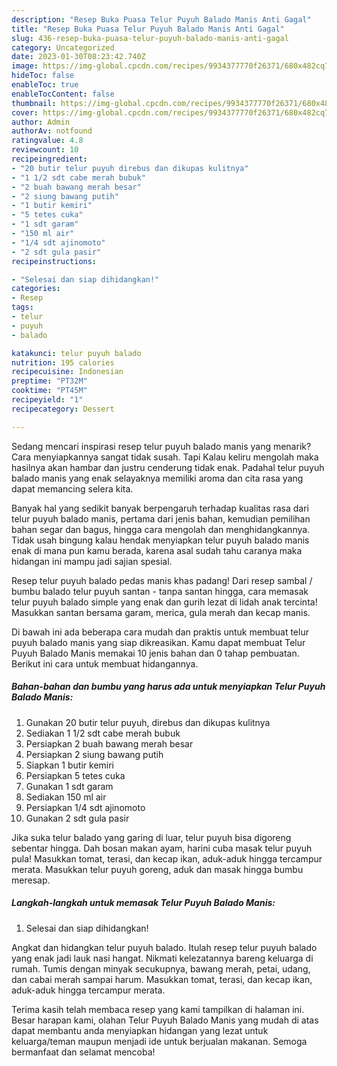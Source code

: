 ```yaml
---
description: "Resep Buka Puasa Telur Puyuh Balado Manis Anti Gagal"
title: "Resep Buka Puasa Telur Puyuh Balado Manis Anti Gagal"
slug: 436-resep-buka-puasa-telur-puyuh-balado-manis-anti-gagal
category: Uncategorized
date: 2023-01-30T08:23:42.740Z
image: https://img-global.cpcdn.com/recipes/9934377770f26371/680x482cq70/telur-puyuh-balado-manis-foto-resep-utama.jpg
hideToc: false
enableToc: true
enableTocContent: false
thumbnail: https://img-global.cpcdn.com/recipes/9934377770f26371/680x482cq70/telur-puyuh-balado-manis-foto-resep-utama.jpg
cover: https://img-global.cpcdn.com/recipes/9934377770f26371/680x482cq70/telur-puyuh-balado-manis-foto-resep-utama.jpg
author: Admin
authorAv: notfound
ratingvalue: 4.8
reviewcount: 10
recipeingredient:
- "20 butir telur puyuh direbus dan dikupas kulitnya"
- "1 1/2 sdt cabe merah bubuk"
- "2 buah bawang merah besar"
- "2 siung bawang putih"
- "1 butir kemiri"
- "5 tetes cuka"
- "1 sdt garam"
- "150 ml air"
- "1/4 sdt ajinomoto"
- "2 sdt gula pasir"
recipeinstructions:

- "Selesai dan siap dihidangkan!"
categories:
- Resep
tags:
- telur
- puyuh
- balado

katakunci: telur puyuh balado 
nutrition: 195 calories
recipecuisine: Indonesian
preptime: "PT32M"
cooktime: "PT45M"
recipeyield: "1"
recipecategory: Dessert

---
```



Sedang mencari inspirasi resep telur puyuh balado manis yang menarik? Cara menyiapkannya sangat tidak susah. Tapi Kalau keliru mengolah maka hasilnya akan hambar dan justru cenderung tidak enak. Padahal telur puyuh balado manis yang enak selayaknya memiliki aroma dan cita rasa yang dapat memancing selera kita.


Banyak hal yang sedikit banyak berpengaruh terhadap kualitas rasa dari telur puyuh balado manis, pertama dari jenis bahan, kemudian pemilihan bahan segar dan bagus, hingga cara mengolah dan menghidangkannya. Tidak usah bingung kalau hendak menyiapkan telur puyuh balado manis enak di mana pun kamu berada, karena asal sudah tahu caranya maka hidangan ini mampu jadi sajian spesial.

Resep telur puyuh balado pedas manis khas padang! Dari resep sambal / bumbu balado telur puyuh santan - tanpa santan hingga, cara memasak telur puyuh balado simple yang enak dan gurih lezat di lidah anak tercinta! Masukkan santan bersama garam, merica, gula merah dan kecap manis.


Di bawah ini ada beberapa cara mudah dan praktis untuk membuat telur puyuh balado manis yang siap dikreasikan. Kamu dapat membuat Telur Puyuh Balado Manis memakai 10 jenis bahan dan 0 tahap pembuatan. Berikut ini cara untuk membuat hidangannya.

<!--inarticleads1-->

##### Bahan-bahan dan bumbu yang harus ada untuk menyiapkan Telur Puyuh Balado Manis:

1. Gunakan 20 butir telur puyuh, direbus dan dikupas kulitnya
1. Sediakan 1 1/2 sdt cabe merah bubuk
1. Persiapkan 2 buah bawang merah besar
1. Persiapkan 2 siung bawang putih
1. Siapkan 1 butir kemiri
1. Persiapkan 5 tetes cuka
1. Gunakan 1 sdt garam
1. Sediakan 150 ml air
1. Persiapkan 1/4 sdt ajinomoto
1. Gunakan 2 sdt gula pasir


Jika suka telur balado yang garing di luar, telur puyuh bisa digoreng sebentar hingga. Dah bosan makan ayam, harini cuba masak telur puyuh pula! Masukkan tomat, terasi, dan kecap ikan, aduk-aduk hingga tercampur merata. Masukkan telur puyuh goreng, aduk dan masak hingga bumbu meresap. 

<!--inarticleads2-->

##### Langkah-langkah untuk memasak Telur Puyuh Balado Manis:


1. Selesai dan siap dihidangkan!

Angkat dan hidangkan telur puyuh balado. Itulah resep telur puyuh balado yang enak jadi lauk nasi hangat. Nikmati kelezatannya bareng keluarga di rumah. Tumis dengan minyak secukupnya, bawang merah, petai, udang, dan cabai merah sampai harum. Masukkan tomat, terasi, dan kecap ikan, aduk-aduk hingga tercampur merata. 

Terima kasih telah membaca resep yang kami tampilkan di halaman ini. Besar harapan kami, olahan Telur Puyuh Balado Manis yang mudah di atas dapat membantu anda menyiapkan hidangan yang lezat untuk keluarga/teman maupun menjadi ide untuk berjualan makanan. Semoga bermanfaat dan selamat mencoba!
